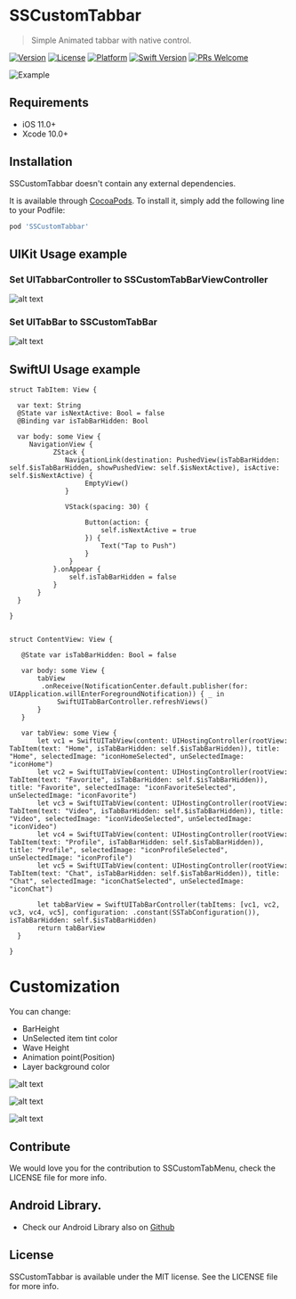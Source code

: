 # SSCustomTabbar

> Simple Animated tabbar with native control.

[![Version](https://img.shields.io/cocoapods/v/SSCustomTabbar.svg?style=flat)](https://cocoapods.org/pods/SSCustomTabbar)
[![License](https://img.shields.io/cocoapods/l/SSCustomTabbar.svg?style=flat)](https://cocoapods.org/pods/SSCustomTabbar)
[![Platform](https://img.shields.io/cocoapods/p/SSCustomTabbar.svg?style=flat)](https://cocoapods.org/pods/SSCustomTabbar)
[![Swift Version][swift-image]][swift-url]
[![PRs Welcome][PR-image]][PR-url]

![Example](https://raw.githubusercontent.com/simformsolutions/SSCustomTabbar/master/SSCustomTabBar/Screenshots/customTabbar.gif)

## Requirements

- iOS 11.0+
- Xcode 10.0+

## Installation
SSCustomTabbar doesn't contain any external dependencies.

It is available through [CocoaPods](https://cocoapods.org). To install
it, simply add the following line to your Podfile:

```ruby
pod 'SSCustomTabbar'
```

## UIKit Usage example

### Set UITabbarController to SSCustomTabBarViewController
![alt text](https://raw.githubusercontent.com/simformsolutions/SSCustomTabbar/master/SSCustomTabBar/Screenshots/SSCustomTabBarViewController.png)

### Set UITabBar to SSCustomTabBar
![alt text](https://raw.githubusercontent.com/simformsolutions/SSCustomTabbar/master/SSCustomTabBar/Screenshots/SSCustomTabBar.png)

## SwiftUI Usage example

    struct TabItem: View {
    
      var text: String
      @State var isNextActive: Bool = false
      @Binding var isTabBarHidden: Bool
    
      var body: some View {
         NavigationView {
               ZStack {
                  NavigationLink(destination: PushedView(isTabBarHidden: self.$isTabBarHidden, showPushedView: self.$isNextActive), isActive: self.$isNextActive) {
                       EmptyView()
                  }
                
                  VStack(spacing: 30) {
                    
                       Button(action: {
                           self.isNextActive = true
                       }) {
                           Text("Tap to Push")
                       }
                   }
               }.onAppear {
                   self.isTabBarHidden = false
               }
           }
      }
    
    }


    struct ContentView: View {
    
       @State var isTabBarHidden: Bool = false
    
       var body: some View {
           tabView
            .onReceive(NotificationCenter.default.publisher(for: UIApplication.willEnterForegroundNotification)) { _ in
                SwiftUITabBarController.refreshViews()
           }
       }
    
       var tabView: some View {
           let vc1 = SwiftUITabView(content: UIHostingController(rootView: TabItem(text: "Home", isTabBarHidden: self.$isTabBarHidden)), title: "Home", selectedImage: "iconHomeSelected", unSelectedImage: "iconHome")
           let vc2 = SwiftUITabView(content: UIHostingController(rootView: TabItem(text: "Favorite", isTabBarHidden: self.$isTabBarHidden)), title: "Favorite", selectedImage: "iconFavoriteSelected", unSelectedImage: "iconFavorite")
           let vc3 = SwiftUITabView(content: UIHostingController(rootView: TabItem(text: "Video", isTabBarHidden: self.$isTabBarHidden)), title: "Video", selectedImage: "iconVideoSelected", unSelectedImage: "iconVideo")
           let vc4 = SwiftUITabView(content: UIHostingController(rootView: TabItem(text: "Profile", isTabBarHidden: self.$isTabBarHidden)), title: "Profile", selectedImage: "iconProfileSelected", unSelectedImage: "iconProfile")
           let vc5 = SwiftUITabView(content: UIHostingController(rootView: TabItem(text: "Chat", isTabBarHidden: self.$isTabBarHidden)), title: "Chat", selectedImage: "iconChatSelected", unSelectedImage: "iconChat")
        
           let tabBarView = SwiftUITabBarController(tabItems: [vc1, vc2, vc3, vc4, vc5], configuration: .constant(SSTabConfiguration()), isTabBarHidden: self.$isTabBarHidden)
           return tabBarView
      }
    
    }

# Customization

You can change:
   - BarHeight
   - UnSelected item tint color
   - Wave Height
   - Animation point(Position)
   - Layer background color
   
![alt text](https://raw.githubusercontent.com/simformsolutions/SSCustomTabbar/master/SSCustomTabBar/Screenshots/barHeightAndUpanimationpoint.png)

![alt text](https://raw.githubusercontent.com/simformsolutions/SSCustomTabbar/master/SSCustomTabBar/Screenshots/layerColorWaveHightUnselectedTintColor.png)

![alt text](https://raw.githubusercontent.com/simformsolutions/SSCustomTabbar/master/SSCustomTabBar/Screenshots/Description.png)

## Contribute

We would love you for the contribution to SSCustomTabMenu, check the LICENSE file for more info.

## Android Library.
- Check our Android Library also on [Github](https://github.com/SimformSolutionsPvtLtd/SSCustomBottomNavigation)

## License

SSCustomTabbar is available under the MIT license. See the LICENSE file for more info.


[PR-image]:https://img.shields.io/badge/PRs-welcome-brightgreen.svg?style=flat-square
[PR-url]:http://makeapullrequest.com
[swift-image]:https://img.shields.io/badge/swift-4.2-orange.svg
[swift-url]: https://swift.org/
